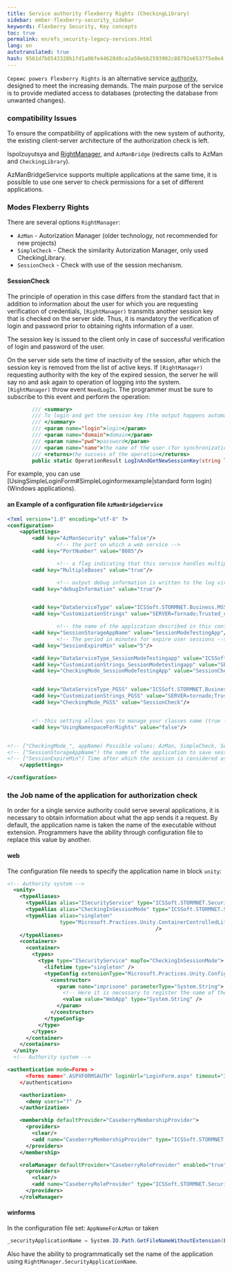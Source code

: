 ```yaml
--- 
title: Service authority Flexberry Rights (CheckingLibrary) 
sidebar: ember-flexberry-security_sidebar 
keywords: Flexberry Security, Key concepts 
toc: true 
permalink: en/efs_security-legacy-services.html 
lang: en 
autotranslated: true 
hash: 9561d7b8543328b1fd1a06fe44628d8ca2a50ebb2593902c88792e6537f5e0e4 
--- 
```


`Сервис powers Flexberry Rights` is an alternative service [authority](efs_right-manager-module.html), designed to meet the increasing demands. The main purpose of the service is to provide mediated access to databases (protecting the database from unwanted changes). 

### compatibility Issues 

To ensure the compatibility of applications with the new system of authority, the existing client-server architecture of the authorization check is left. 

Ispolzuyutsya and [RightManager](efs_right-manager.html), and `AzManBridge` (redirects calls to AzMan and `CheckingLibrary`). 

AzManBridgeService supports multiple applications at the same time, it is possible to use one server to check permissions for a set of different applications. 

### Modes Flexberry Rights 

There are several options `RightManager`: 

* `AzMan` - Autorization Manager (older technology, not recommended for new projects) 
* `SimpleCheck` - Check the similarity Autorization Manager, only used CheckingLibrary. 
* `SessionCheck` - Check with use of the session mechanism. 

#### SessionCheck 

The principle of operation in this case differs from the standard fact that in addition to information about the user for which you are requesting verification of credentials, `[RightManager)` transmits another session key that is checked on the server side. Thus, it is mandatory the verification of login and password prior to obtaining rights information of a user. 

The session key is issued to the client only in case of successful verification of login and password of the user. 

On the server side sets the time of inactivity of the session, after which the session key is removed from the list of active keys. If `[RightManager)` requesting authority with the key of the expired session, the server he will say no and ask again to operation of logging into the system. `[RightManager)` throw event `NeedLogIn`. The programmer must be sure to subscribe to this event and perform the operation: 

``` csharp
        /// <summary> 
        /// To login and get the session key (the output happens automatically when you call this function) 
        /// </summary> 
        /// <param name="login">login</param> 
        /// <param name="domain">domain</param> 
        /// <param name="pwd">password</param> 
        /// <param name="name">the name of the user (for synchronization)</param> 
        /// <returns>the success of the operation</returns> 
        public static OperationResult LogInAndGetNewSessionKey(string login, string domain, string pwd, out string name)
``` 

For example, you can use [UsingSimpleLoginForm#SimpleLoginformexample|standard form login) (Windows applications). 

#### an Example of a configuration file `AzManBridgeService` 

``` xml
<?xml version="1.0" encoding="utf-8" ?>
<configuration>
	<appSettings>
		<add key="AzManSecurity" value="false"/>
                <!-- the port on which a web service -->
		<add key="PortNumber" value="8085"/>

                <!-- a flag indicating that this service handles multiple applications -->
		<add key="MultipleBases" value="true"/>

                <!-- output debug information is written to the log virtually all tests -->
		<add key="debugInformation" value="true"/>


		<add key="DataServiceType" value="ICSSoft.STORMNET.Business.MSSQLDataService, ICSSoft.STORMNET.Business.MSSQLDataService" />
		<add key="CustomizationStrings" value="SERVER=Tornado;Trusted_connection=yes;DATABASE=MOB_Security;" />

                <!-- the name of the application described in this configuration file, in a database which will be merged session when you restart the service -->
		<add key="SessionStorageAppName" value="SessionModeTestingApp"/>
                <!-- The period in minutes for expire user sessions -->
		<add key="SessionExpireMin" value="5"/>

		<add key="DataServiceType_SessionModeTestingapp" value="ICSSoft.STORMNET.Business.MSSQLDataService, ICSSoft.STORMNET.Business.MSSQLDataService"/>
		<add key="CustomizationStrings_SessionModetestingapp" value="SERVER=storm;Trusted_connection=no;DATABASE=SecurityInSessionModeDB;uid=webuser1;pwd=1;" />
		<add key="CheckingMode_SessionModeTestingApp" value="SessionCheck"/>


		<add key="DataServiceType_PGSS" value="ICSSoft.STORMNET.Business.MSSQLDataService, ICSSoft.STORMNET.Business.MSSQLDataService"/>
		<add key="CustomizationStrings_PGSS" value="SERVER=tornado;Trusted_connection=no;DATABASE=PGSS_Security;uid=pgss_sec_user;pwd=1" />
		<add key="CheckingMode_PGSS" value="SessionCheck"/>


		<!--this setting allows you to manage your classes name (true - name with a namespace, false for no namespace)-->
		<add key="UsingNamespaceForRights" value="false"/>


<!-- ["CheckingMode_", appName) Possible values: AzMan, SimpleCheck, SessionCheck (Restarting the service is needed)-->
<!-- ["SessionStorageAppName") the name of the application to save sessions across reboots of the service -->
<!-- ["SessionExpireMin") Time after which the session is considered as expired (in minutes) -->
	</appSettings>

</configuration>
``` 

### the Job name of the application for authorization check 

In order for a single service authority could serve several applications, it is necessary to obtain information about what the app sends it a request. By default, the application name is taken the name of the executable without extension. Programmers have the ability through configuration file to replace this value by another. 

#### web 

The configuration file needs to specify the application name in block `unity`: 

``` xml
<!-- Authority system -->
  <unity>
    <typeAliases>
      <typeAlias alias="ISecurityService" type="ICSSoft.STORMNET.Security.ISecurityService, ICSSoft.STORMNET.DataObject"/>
      <typeAlias alias="CheckingInSessionMode" type="ICSSoft.STORMNET.Security.CheckingInSessionMode, CheckingLibrary"/>
      <typeAlias alias="singleton"
                 type="Microsoft.Practices.Unity.ContainerControlledLifetimeManager,Microsoft &#xD;&#xA;.Practices.Unity"
                                                />
    </typeAliases>
    <containers>
      <container>
        <types>
          <type type="ISecurityService" mapTo="CheckingInSessionMode">
            <lifetime type="singleton" />
            <typeConfig extensionType="Microsoft.Practices.Unity.Configuration.TypeInjectionElement, Microsoft.Practices.Unity.Configuration">
              <constructor>
                <param name="imprisone" parameterType="System.String">
                  <!-- Here it is necessary to register the name of the application -->
                  <value value="WebApp" type="System.String" />
                </param>
              </constructor>
            </typeConfig>
          </type>
        </types>
      </container>
    </containers>
  </unity>
  <!-- Authority system -->

<authentication mode=Forms >
      <forms name=".ASPXFORMSAUTH" loginUrl="LoginForm.aspx" timeout="30" slidingExpiration="true" />
    </authentication>

    <authorization>
      <deny users="?" />
    </authorization>

    <membership defaultProvider="CaseberryMembershipProvider">
      <providers>
        <clear/>
        <add name="CaseberryMembershipProvider" type="ICSSoft.STORMNET.Security.CaseberryMembershipProvider" applicationName="SLAuthSample"/>
      </providers>
    </membership>

    <roleManager defaultProvider="CaseberryRoleProvider" enabled="true">
      <providers>
        <clear/>
        <add name="CaseberryRoleProvider" type="ICSSoft.STORMNET.Security.CaseberryRoleProvider" />
      </providers>
    </roleManager>
``` 

#### winforms 


In the configuration file set: `AppNameForAzMan` or taken 

``` csharp
_securityApplicationName = System.IO.Path.GetFileNameWithoutExtension(Environment.GetCommandLineArgs()[0));
``` 

Also have the ability to programmatically set the name of the application using `RightManager.SecurityApplicationName`. 



